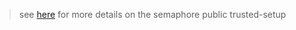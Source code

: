 > see [here](https://www.trusted-setup-pse.org/) for more details on the semaphore public trusted-setup